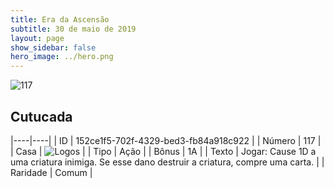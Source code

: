 ```yaml
---
title: Era da Ascensão
subtitle: 30 de maio de 2019
layout: page
show_sidebar: false
hero_image: ../hero.png
---
```


![117](https://cdn.keyforgegame.com/media/card_front/pt/435_117_6JQ3HP9CPW8P_pt.png)

## Cutucada

|----|----|
| ID | 152ce1f5-702f-4329-bed3-fb84a918c922 |
| Número | 117 |
| Casa | ![Logos](https://archonarcana.com/images/thumb/c/ce/Logos.png/22px-Logos.png "Logos") |
| Tipo | Ação |
| Bônus | 1A |
| Texto | Jogar: Cause 1D a uma criatura inimiga. Se esse dano destruir a criatura, compre uma carta. |
| Raridade | Comum |
